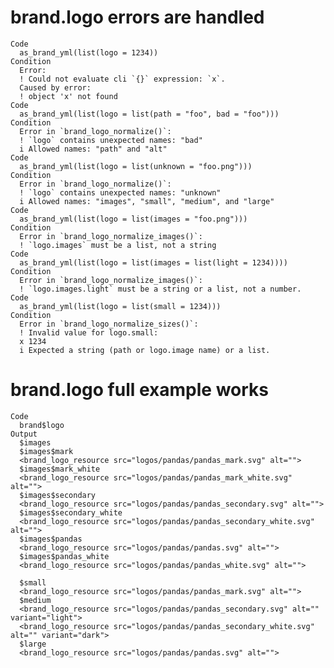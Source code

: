 # brand.logo errors are handled

    Code
      as_brand_yml(list(logo = 1234))
    Condition
      Error:
      ! Could not evaluate cli `{}` expression: `x`.
      Caused by error:
      ! object 'x' not found
    Code
      as_brand_yml(list(logo = list(path = "foo", bad = "foo")))
    Condition
      Error in `brand_logo_normalize()`:
      ! `logo` contains unexpected names: "bad"
      i Allowed names: "path" and "alt"
    Code
      as_brand_yml(list(logo = list(unknown = "foo.png")))
    Condition
      Error in `brand_logo_normalize()`:
      ! `logo` contains unexpected names: "unknown"
      i Allowed names: "images", "small", "medium", and "large"
    Code
      as_brand_yml(list(logo = list(images = "foo.png")))
    Condition
      Error in `brand_logo_normalize_images()`:
      ! `logo.images` must be a list, not a string
    Code
      as_brand_yml(list(logo = list(images = list(light = 1234))))
    Condition
      Error in `brand_logo_normalize_images()`:
      ! `logo.images.light` must be a string or a list, not a number.
    Code
      as_brand_yml(list(logo = list(small = 1234)))
    Condition
      Error in `brand_logo_normalize_sizes()`:
      ! Invalid value for logo.small:
      x 1234
      i Expected a string (path or logo.image name) or a list.

# brand.logo full example works

    Code
      brand$logo
    Output
      $images
      $images$mark
      <brand_logo_resource src="logos/pandas/pandas_mark.svg" alt="">
      $images$mark_white
      <brand_logo_resource src="logos/pandas/pandas_mark_white.svg" alt="">
      $images$secondary
      <brand_logo_resource src="logos/pandas/pandas_secondary.svg" alt="">
      $images$secondary_white
      <brand_logo_resource src="logos/pandas/pandas_secondary_white.svg" alt="">
      $images$pandas
      <brand_logo_resource src="logos/pandas/pandas.svg" alt="">
      $images$pandas_white
      <brand_logo_resource src="logos/pandas/pandas_white.svg" alt="">
      
      $small
      <brand_logo_resource src="logos/pandas/pandas_mark.svg" alt="">
      $medium
      <brand_logo_resource src="logos/pandas/pandas_secondary.svg" alt="" variant="light">
      <brand_logo_resource src="logos/pandas/pandas_secondary_white.svg" alt="" variant="dark">
      $large
      <brand_logo_resource src="logos/pandas/pandas.svg" alt="">

